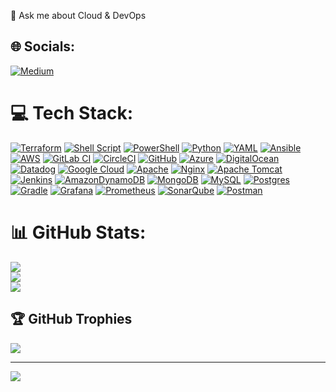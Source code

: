 💬 Ask me about Cloud & DevOps

## 🌐 Socials:
[![Medium](https://img.shields.io/badge/Medium-12100E?logo=medium&logoColor=white)](https://medium.com/@Harikrishnamaridi) 

# 💻 Tech Stack:
[![Terraform](https://img.shields.io/badge/terraform-%235835CC.svg?style=for-the-badge&logo=terraform&logoColor=white)](https://www.terraform.io/) [![Shell Script](https://img.shields.io/badge/shell_script-%23121011.svg?style=for-the-badge&logo=gnu-bash&logoColor=white)](https://www.gnu.org/software/bash/) [![PowerShell](https://img.shields.io/badge/PowerShell-%235391FE.svg?style=for-the-badge&logo=powershell&logoColor=white)](https://docs.microsoft.com/en-us/powershell/) [![Python](https://img.shields.io/badge/python-3670A0?style=for-the-badge&logo=python&logoColor=ffdd54)](https://www.python.org/) [![YAML](https://img.shields.io/badge/yaml-%23ffffff.svg?style=for-the-badge&logo=yaml&logoColor=151515)](https://yaml.org/) [![Ansible](https://img.shields.io/badge/ansible-%231A1918.svg?style=for-the-badge&logo=ansible&logoColor=white)](https://www.ansible.com/) [![AWS](https://img.shields.io/badge/AWS-%23FF9900.svg?style=for-the-badge&logo=amazon-aws&logoColor=white)](https://aws.amazon.com/) [![GitLab CI](https://img.shields.io/badge/gitlab%20CI-%23181717.svg?style=for-the-badge&logo=gitlab&logoColor=white)](https://about.gitlab.com/) [![CircleCI](https://img.shields.io/badge/circleci-%23161616.svg?style=for-the-badge&logo=circleci&logoColor=white)](https://circleci.com/) [![GitHub](https://img.shields.io/badge/github-%23121011.svg?style=for-the-badge&logo=github&logoColor=white)](https://github.com/) [![Azure](https://img.shields.io/badge/azure-%230072C6.svg?style=for-the-badge&logo=microsoftazure&logoColor=white)](https://azure.microsoft.com/) [![DigitalOcean](https://img.shields.io/badge/DigitalOcean-%230167ff.svg?style=for-the-badge&logo=digitalOcean&logoColor=white)](https://www.digitalocean.com/) [![Datadog](https://img.shields.io/badge/datadog-%23632CA6.svg?style=for-the-badge&logo=datadog&logoColor=white)](https://www.datadoghq.com/) [![Google Cloud](https://img.shields.io/badge/GoogleCloud-%234285F4.svg?style=for-the-badge&logo=google-cloud&logoColor=white)](https://cloud.google.com/) [![Apache](https://img.shields.io/badge/apache-%23D42029.svg?style=for-the-badge&logo=apache&logoColor=white)](https://httpd.apache.org/) [![Nginx](https://img.shields.io/badge/nginx-%23009639.svg?style=for-the-badge&logo=nginx&logoColor=white)](https://www.nginx.com/) [![Apache Tomcat](https://img.shields.io/badge/apache%20tomcat-%23F8DC75.svg?style=for-the-badge&logo=apache-tomcat&logoColor=black)](https://tomcat.apache.org/) 
[![Jenkins](https://img.shields.io/badge/jenkins-%232C5263.svg?style=for-the-badge&logo=jenkins&logoColor=white)](https://www.jenkins.io/) [![AmazonDynamoDB](https://img.shields.io/badge/Amazon%20DynamoDB-4053D6?style=for-the-badge&logo=Amazon%20DynamoDB&logoColor=white)](https://aws.amazon.com/dynamodb/) [![MongoDB](https://img.shields.io/badge/MongoDB-%234ea94b.svg?style=for-the-badge&logo=mongodb&logoColor=white)](https://www.mongodb.com/) [![MySQL](https://img.shields.io/badge/mysql-4479A1.svg?style=for-the-badge&logo=mysql&logoColor=white)](https://www.mysql.com/) [![Postgres](https://img.shields.io/badge/postgres-%23316192.svg?style=for-the-badge&logo=postgresql&logoColor=white)](https://www.postgresql.org/) [![Gradle](https://img.shields.io/badge/Gradle-02303A.svg?style=for-the-badge&logo=Gradle&logoColor=white)](https://gradle.org/) [![Grafana](https://img.shields.io/badge/grafana-%23F46800.svg?style=for-the-badge&logo=grafana&logoColor=white)](https://grafana.com/) [![Prometheus](https://img.shields.io/badge/Prometheus-E6522C?style=for-the-badge&logo=Prometheus&logoColor=white)](https://prometheus.io/) [![SonarQube](https://img.shields.io/badge/SonarQube-black?style=for-the-badge&logo=sonarqube&logoColor=4E9BCD)](https://www.sonarqube.org/) [![Postman](https://img.shields.io/badge/Postman-FF6C37?style=for-the-badge&logo=postman&logoColor=white)](https://www.postman.com/)

# 📊 GitHub Stats:
![](https://github-readme-stats.vercel.app/api?username=maridihk&theme=dark&hide_border=false&include_all_commits=false&count_private=false)<br/>
![](https://github-readme-streak-stats.herokuapp.com/?user=maridihk&theme=dark&hide_border=false)<br/>
![](https://github-readme-stats.vercel.app/api/top-langs/?username=maridihk&theme=dark&hide_border=false&include_all_commits=false&count_private=false&layout=compact)

## 🏆 GitHub Trophies
![](https://github-profile-trophy.vercel.app/?username=maridihk&theme=radical&no-frame=false&no-bg=true&margin-w=4)

---
[![](https://visitcount.itsvg.in/api?id=maridihk&icon=0&color=0)](https://visitcount.itsvg.in)

<!-- Proudly created with GPRM ( https://gprm.itsvg.in ) -->
